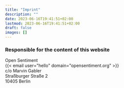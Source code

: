 ```yaml
---
title: "Imprint"
description: ""
date: 2023-06-16T19:41:51+02:00
lastmod: 2023-06-16T19:41:51+02:00
draft: false
images: []
---
```


### Responsible for the content of this website

Open Sentiment <br>
{{< email user="hello" domain="opensentiment.org" >}} <br>
c/o Marvin Gabler <br>
Straßburger Straße 2 <br>
10405 Berlin